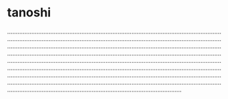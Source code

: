 # tanoshi
.....................................................................................................................................................................................................................................................................................................................................................................................................................................................................................................................................................................................................................................................................................................................................................................................................................................................................................................................................................................................................................................................................................................................................